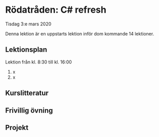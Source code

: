 # Rödatråden: C# refresh

Tisdag 3:e mars 2020

Denna lektion är en uppstarts lektion inför dom kommande 14 lektioner.

## Lektionsplan
Lektion från kl. 8:30 till kl. 16:00

1. x
2. x

## Kurslitteratur

## Frivillig övning

## Projekt